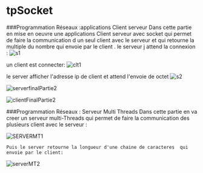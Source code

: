 # tpSocket
###Programmation Réseaux :applications Client serveur
  Dans cette partie en mise en oeuvre une applications Client serveur avec socket qui permet de faire la communication  d un seul client avec le serveur et qui retourne     la multiple du nombre qui envoie par le client .
  le serveur j attend la connexion :
 ![s1](https://user-images.githubusercontent.com/102295113/160003072-090b4e57-9677-4dc5-aa34-1e364d3f9799.png)

  un client est connecter:
 ![clt1](https://user-images.githubusercontent.com/102295113/160003280-7b4324cf-981f-430e-a052-71fc32f7e8ea.png)


   le server afficher l'adresse ip de client et attend l'envoie de octet
  ![s2](https://user-images.githubusercontent.com/102295113/160004532-7f19abd0-e4e1-46d8-8200-81050c788b6a.png)

  ![serverfinalPartie2](https://user-images.githubusercontent.com/102295113/160004610-58100cac-b82c-4571-a3f6-4cfd1f4085f5.png)
   
  ![clientFinalPartie2](https://user-images.githubusercontent.com/102295113/160004814-ada49bfd-9188-466d-9a45-23095f3e5294.png)

 
 
 
 
 
###Programmation Réseaux :  Serveur Multi Threads
 Dans cette partie en va creer  un serveur multi-Threads qui permet de faire la communication des plusieurs client avec le serveur :
 
 ![SERVERMT1](https://user-images.githubusercontent.com/102295113/160005921-3f7800a9-01c7-4ae5-b39e-d2f5dec26eb4.png)

 
    Puis le server retourne la longueur d'une chaine de caracteres  qui envoie par le client:
    
   ![serverMT2](https://user-images.githubusercontent.com/102295113/160004931-b0c99a1b-f7cb-4564-95b3-9303b6229bba.png)

     
     


